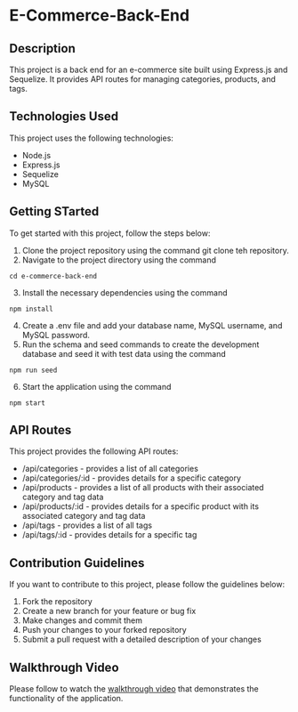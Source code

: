 # E-Commerce-Back-End

## Description

This project is a back end for an e-commerce site built using Express.js and Sequelize. It provides API routes for managing categories, products, and tags.

## Technologies Used

This project uses the following technologies:

- Node.js
- Express.js
- Sequelize
- MySQL

## Getting STarted

To get started with this project, follow the steps below:

1. Clone the project repository using the command git clone teh repository.
2. Navigate to the project directory using the command

```
cd e-commerce-back-end
```

3. Install the necessary dependencies using the command

```
npm install
```

4. Create a .env file and add your database name, MySQL username, and MySQL password.
5. Run the schema and seed commands to create the development database and seed it with test data using the command

```
npm run seed
```

6. Start the application using the command

```
npm start
```

## API Routes

This project provides the following API routes:

- /api/categories - provides a list of all categories
- /api/categories/:id - provides details for a specific category
- /api/products - provides a list of all products with their associated category and tag data
- /api/products/:id - provides details for a specific product with its associated category and tag data
- /api/tags - provides a list of all tags
- /api/tags/:id - provides details for a specific tag

## Contribution Guidelines

If you want to contribute to this project, please follow the guidelines below:

1. Fork the repository
2. Create a new branch for your feature or bug fix
3. Make changes and commit them
4. Push your changes to your forked repository
5. Submit a pull request with a detailed description of your changes

## Walkthrough Video

Please follow to watch the [walkthrough video](https://drive.google.com/file/d/1Di5wQEn6US3yL5yX2PLaB37_ns3sE5Kt/view) that demonstrates the functionality of the application.
